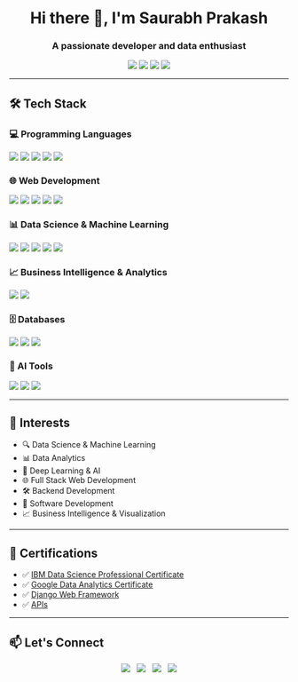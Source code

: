 <h1 align="center">Hi there 👋, I'm Saurabh Prakash</h1>
<h3 align="center">A passionate developer and data enthusiast</h3>

<p align="center">
  <a href="mailto:saurabhp85070@gmail.com"><img src="https://img.shields.io/badge/Email-D14836?style=for-the-badge&logo=gmail&logoColor=white"/></a>
  <a href="https://www.linkedin.com/in/saurabhp85070/"><img src="https://img.shields.io/badge/LinkedIn-0A66C2?style=for-the-badge&logo=linkedin&logoColor=white"/></a>
  <a href="https://github.com/saurabhp85070"><img src="https://img.shields.io/badge/GitHub-100000?style=for-the-badge&logo=github&logoColor=white"/></a>
  <a href="https://saurabhprakash.pythonanywhere.com/"><img src="https://img.shields.io/badge/Portfolio-000000?style=for-the-badge&logo=aboutdotme&logoColor=white"/></a>
</p>

---

## 🛠️ Tech Stack

### 💻 Programming Languages
<p>
  <img src="https://img.shields.io/badge/Python-3776AB?style=for-the-badge&logo=python&logoColor=white"/>
  <img src="https://img.shields.io/badge/Java-007396?style=for-the-badge&logo=java&logoColor=white"/>
  <img src="https://img.shields.io/badge/C-00599C?style=for-the-badge&logo=c&logoColor=white"/>
  <img src="https://img.shields.io/badge/C++-00599C?style=for-the-badge&logo=cplusplus&logoColor=white"/>
  <img src="https://img.shields.io/badge/JavaScript-F7DF1E?style=for-the-badge&logo=javascript&logoColor=black"/>
</p>

### 🌐 Web Development
<p>
  <img src="https://img.shields.io/badge/HTML5-E34F26?style=for-the-badge&logo=html5&logoColor=white"/>
  <img src="https://img.shields.io/badge/CSS3-1572B6?style=for-the-badge&logo=css3&logoColor=white"/>
  <img src="https://img.shields.io/badge/Node.js-339933?style=for-the-badge&logo=nodedotjs&logoColor=white"/>
  <img src="https://img.shields.io/badge/Django-092E20?style=for-the-badge&logo=django&logoColor=white"/>
  <img src="https://img.shields.io/badge/DRF-FF1709?style=for-the-badge&logo=django&logoColor=white"/>
</p>

### 📊 Data Science & Machine Learning
<p>
  <img src="https://img.shields.io/badge/Numpy-013243?style=for-the-badge&logo=numpy&logoColor=white"/>
  <img src="https://img.shields.io/badge/Pandas-150458?style=for-the-badge&logo=pandas&logoColor=white"/>
  <img src="https://img.shields.io/badge/Matplotlib-11557C?style=for-the-badge&logo=matplotlib&logoColor=white"/>
  <img src="https://img.shields.io/badge/TensorFlow-FF6F00?style=for-the-badge&logo=tensorflow&logoColor=white"/>
  <img src="https://img.shields.io/badge/scikit--learn-F7931E?style=for-the-badge&logo=scikitlearn&logoColor=white"/>
</p>

### 📈 Business Intelligence & Analytics
<p>
  <img src="https://img.shields.io/badge/Power%20BI-F2C811?style=for-the-badge&logo=powerbi&logoColor=black"/>
  <img src="https://img.shields.io/badge/Microsoft%20Excel-217346?style=for-the-badge&logo=microsoft-excel&logoColor=white"/>
</p>

### 🗄️ Databases
<p>
  <img src="https://img.shields.io/badge/PostgreSQL-4169E1?style=for-the-badge&logo=postgresql&logoColor=white"/>
  <img src="https://img.shields.io/badge/MySQL-4479A1?style=for-the-badge&logo=mysql&logoColor=white"/>
  <img src="https://img.shields.io/badge/Oracle-F80000?style=for-the-badge&logo=oracle&logoColor=white"/>
</p>

### 🤖 AI Tools
<p>
  <img src="https://img.shields.io/badge/OpenAI-412991?style=for-the-badge&logo=openai&logoColor=white"/>
  <img src="https://img.shields.io/badge/Claude-000000?style=for-the-badge&logoColor=white&label=Claude"/>
  <img src="https://img.shields.io/badge/Gemini-4285F4?style=for-the-badge&logo=google&logoColor=white"/>
</p>

---

## 🌱 Interests
- 🔍 Data Science & Machine Learning  
- 📊 Data Analytics  
- 🧠 Deep Learning & AI  
- 🌐 Full Stack Web Development  
- 🛠️ Backend Development  
- 🧩 Software Development  
- 📈 Business Intelligence & Visualization  

---

## 📜 Certifications
- ✅ [IBM Data Science Professional Certificate](https://www.coursera.org/account/accomplishments/specialization/4TYTNFCBZNP7)
- ✅ [Google Data Analytics Certificate](https://www.coursera.org/account/accomplishments/specialization/36PANQ9H59A9)
- ✅ [Django Web Framework](https://www.coursera.org/account/accomplishments/verify/K3CTQ2GGM6MQa)
- ✅ [APIs](https://www.coursera.org/account/accomplishments/verify/S22V3QZ2A6VT)

---

## 📫 Let's Connect
<p align="center">
  <a href="https://github.com/saurabhp85070"><img src="https://img.icons8.com/ios-glyphs/30/github.png"/></a>&nbsp;&nbsp;
  <a href="https://www.linkedin.com/in/saurabhp85070/"><img src="https://img.icons8.com/ios-filled/30/linkedin.png"/></a>&nbsp;&nbsp;
  <a href="https://saurabhprakash.pythonanywhere.com/"><img src="https://img.icons8.com/ios-filled/30/domain.png"/></a>&nbsp;&nbsp;
  <a href="mailto:saurabhp85070@gmail.com"><img src="https://img.icons8.com/ios-glyphs/30/new-post.png"/></a>
</p>
